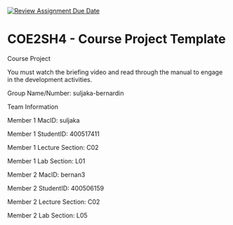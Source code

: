 [![Review Assignment Due Date](https://classroom.github.com/assets/deadline-readme-button-22041afd0340ce965d47ae6ef1cefeee28c7c493a6346c4f15d667ab976d596c.svg)](https://classroom.github.com/a/mLqiHWLE)
# COE2SH4 - Course Project Template
Course Project

You must watch the briefing video and read through the manual to engage in the development activities.

Group Name/Number: suljaka-bernardin


Team Information

Member 1 MacID: suljaka

Member 1 StudentID: 400517411

Member 1 Lecture Section: C02

Member 1 Lab Section: L01

Member 2 MacID: bernan3

Member 2 StudentID: 400506159

Member 2 Lecture Section: C02

Member 2 Lab Section: L05


